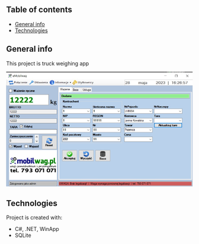 ## Table of contents
* [General info](#general-info)
* [Technologies](#technologies)

## General info
This project is truck weighing app

![JPG](./O_W.jpg) 
	
## Technologies
Project is created with:
* C#, .NET, WinApp
* SQLite
	
